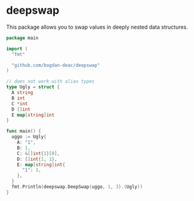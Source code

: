 # deepswap

This package allows you to swap values in deeply nested data structures.

```go
package main

import (
  "fmt"

  "github.com/bogdan-deac/deepswap"
)

// does not work with alias types
type Ugly = struct {
  A string
  B int
  C *int
  D []int
  E map[string]int
}

func main() {
  uggo := Ugly{
    A: "1",
    B: 1,
    C: &[]int{1}[0],
    D: []int{1, 1},
    E: map[string]int{
      "1": 1,
    },
  }
  fmt.Println(deepswap.DeepSwap(uggo, 1, 3).(Ugly))
}
```
